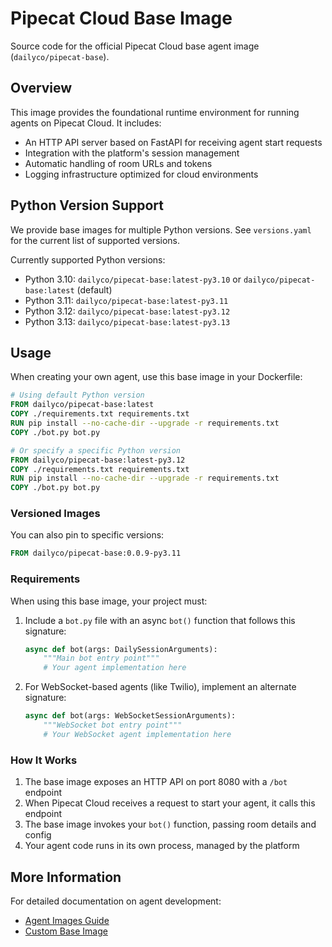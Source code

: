 # Pipecat Cloud Base Image

Source code for the official Pipecat Cloud base agent image (`dailyco/pipecat-base`).

## Overview

This image provides the foundational runtime environment for running agents on Pipecat Cloud. It includes:

- An HTTP API server based on FastAPI for receiving agent start requests
- Integration with the platform's session management
- Automatic handling of room URLs and tokens
- Logging infrastructure optimized for cloud environments

## Python Version Support

We provide base images for multiple Python versions. See `versions.yaml` for the current list of supported versions.

Currently supported Python versions:

- Python 3.10: `dailyco/pipecat-base:latest-py3.10` or `dailyco/pipecat-base:latest` (default)
- Python 3.11: `dailyco/pipecat-base:latest-py3.11`
- Python 3.12: `dailyco/pipecat-base:latest-py3.12`
- Python 3.13: `dailyco/pipecat-base:latest-py3.13`

## Usage

When creating your own agent, use this base image in your Dockerfile:

```Dockerfile
# Using default Python version
FROM dailyco/pipecat-base:latest
COPY ./requirements.txt requirements.txt
RUN pip install --no-cache-dir --upgrade -r requirements.txt
COPY ./bot.py bot.py

# Or specify a specific Python version
FROM dailyco/pipecat-base:latest-py3.12
COPY ./requirements.txt requirements.txt
RUN pip install --no-cache-dir --upgrade -r requirements.txt
COPY ./bot.py bot.py
```

### Versioned Images

You can also pin to specific versions:

```Dockerfile
FROM dailyco/pipecat-base:0.0.9-py3.11
```

### Requirements

When using this base image, your project must:

1. Include a `bot.py` file with an async `bot()` function that follows this signature:

   ```python
   async def bot(args: DailySessionArguments):
       """Main bot entry point"""
       # Your agent implementation here
   ```

2. For WebSocket-based agents (like Twilio), implement an alternate signature:
   ```python
   async def bot(args: WebSocketSessionArguments):
       """WebSocket bot entry point"""
       # Your WebSocket agent implementation here
   ```

### How It Works

1. The base image exposes an HTTP API on port 8080 with a `/bot` endpoint
2. When Pipecat Cloud receives a request to start your agent, it calls this endpoint
3. The base image invokes your `bot()` function, passing room details and config
4. Your agent code runs in its own process, managed by the platform

## More Information

For detailed documentation on agent development:

- [Agent Images Guide](https://docs.pipecat.daily.co/agents/agent-images)
- [Custom Base Image](https://docs.pipecat.daily.co/agents/agent-images#using-a-custom-image)
